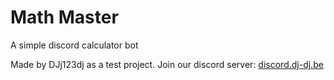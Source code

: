 # Math Master
A simple discord calculator bot

Made by DJj123dj as a test project.
Join our discord server: [discord.dj-dj.be](https://discord.dj-dj.be)